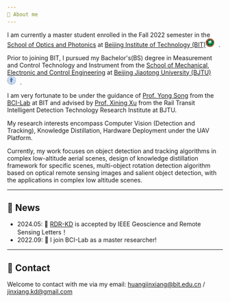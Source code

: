```yaml
---
🐘 About me
---
```


I am currently a master student enrolled in the Fall 2022 semester in the [School of Optics and Photonics](https://opt.bit.edu.cn/) at [Beijing Institute of Technology (BIT)](https://www.bit.edu.cn/)<img src="../images/bit-logo.png" alt="BIT-Logo" style="width: 20px; height: auto; margin-right: 10px;">.

Prior to joining BIT, I pursued my Bachelor's(BS) degree in Measurement and Control Technology and Instrument from the [School of Mechanical, Electronic and Control Engineering](https://mece.bjtu.edu.cn/) at [Beijing Jiaotong University (BJTU)](https://www.bjtu.edu.cn/)<img src="../images/bjtu-logo.png" alt="BJTU-Logo" style="width: 20px; height: auto; margin-right: 10px;">.

I am very fortunate to be under the guidance of [Prof. Yong Song](https://opt.bit.edu.cn/jsdw/jsml/gdyqyjs/f491c35fcedd48548d87063037b5e67c.htm) from the [BCI-Lab](https://bit-bcilab.github.io/) at BIT and advised by [Prof. Xining Xu](https://faculty.bjtu.edu.cn/8929/) from the Rail Transit Intelligent Detection Technology Research Institute at BJTU.

My research interests encompass Computer Vision (Detection and Tracking), Knowledge Distillation, Hardware Deployment under the UAV Platform.

Currently, my work focuses on object detection and tracking algorithms in complex low-altitude aerial scenes, design of knowledge distillation framework for specific scenes, multi-object rotation detection algorithm based on optical remote sensing images and salient object detection, with the applications in complex low altitude scenes.

---
📰 News
---
- 2024.05: 🌟 [RDR-KD](https://ieeexplore.ieee.org/document/10522745) is accepted by IEEE Geoscience and Remote Sensing Letters！
- 2022.09: 🌟 I join BCI-Lab as a master researcher!

---
📧 Contact
---

Welcome to contact with me via my email: huangjinxiang@bit.edu.cn / jinxiang.kd@gmail.com




